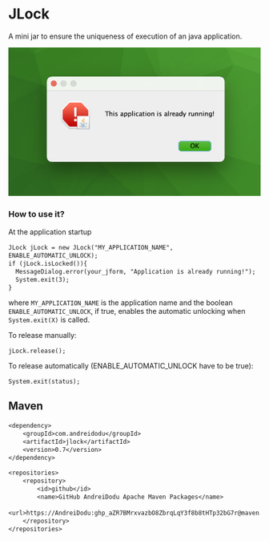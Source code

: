 # JLock
A mini jar to ensure the uniqueness of execution of an java application.

![example](https://raw.githubusercontent.com/AndreiDodu/JLock/master/example_a.png)

### How to use it?

At the application startup

```
JLock jLock = new JLock("MY_APPLICATION_NAME", ENABLE_AUTOMATIC_UNLOCK);
if (jLock.isLocked()){
  MessageDialog.error(your_jform, "Application is already running!");
  System.exit(3);
}
```

where `MY_APPLICATION_NAME` is the application name and the boolean `ENABLE_AUTOMATIC_UNLOCK`, if true, enables the automatic unlocking when `System.exit(X)` is called.

To release manually:

```
jLock.release();
```

To release automatically (ENABLE_AUTOMATIC_UNLOCK have to be true):

```
System.exit(status);
```


## Maven

```
<dependency>
	<groupId>com.andreidodu</groupId>
	<artifactId>jlock</artifactId>
	<version>0.7</version>
</dependency>
```		


```
<repositories>
	<repository>
		<id>github</id>
		<name>GitHub AndreiDodu Apache Maven Packages</name>
		<url>https://AndreiDodu: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@maven.pkg.github.com/AndreiDodu/jlock</url>
	</repository>
</repositories>
```
